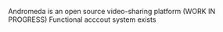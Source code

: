 Andromeda is an open source video-sharing platform (WORK IN PROGRESS)
Functional acccout system exists
